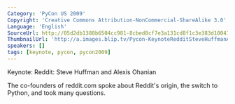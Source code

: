 ```yaml
---
Category: 'PyCon US 2009'
Copyright: 'Creative Commons Attribution-NonCommercial-ShareAlike 3.0'
Language: 'English'
SourceUrl: http://05d2db1380b6504cc981-8cbed8cf7e3a131cd8f1c3e383d10041.r93.cf2.rackcdn.com/pycon-us-2009/234_pycon-2009-keynote-reddit-steve-huffman-and-alexis-ohanian.mp4
ThumbnailUrl: 'http://a.images.blip.tv/Pycon-KeynoteRedditSteveHuffmanAndAlexisOhanian687-56.jpg'
speakers: []
tags: [keynote, pycon, pycon2009]
---
```

Keynote: Reddit: Steve Huffman and Alexis Ohanian

  
The co-founders of reddit.com spoke about Reddit's origin, the switch to
Python, and took many questions.

